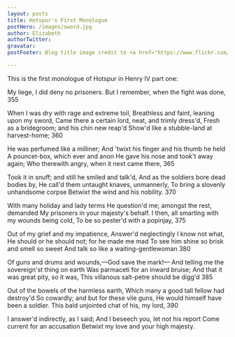 ```yaml
---
layout: posts
title: Hotspur's First Monologue
postHero: /images/sword.jpg
author: Elizabeth
authorTwitter: 
gravatar: 
postFooter: Blog title image credit to <a href="https://www.flickr.com/photos/albioneurope/8004317797/" class="blog-link" >Søren Niedziella</a>

---
```


This is the first monologue of Hotspur in Henry IV part one:

My liege, I did deny no prisoners. 
But I remember, when the fight was done, 355

When I was dry with rage and extreme toil, 
Breathless and faint, leaning upon my sword, 
Came there a certain lord, neat, and trimly dress'd, 
Fresh as a bridegroom; and his chin new reap'd 
Show'd like a stubble-land at harvest-home; 360

He was perfumed like a milliner; 
And 'twixt his finger and his thumb he held 
A pouncet-box, which ever and anon 
He gave his nose and took't away again; 
Who therewith angry, when it next came there, 365

Took it in snuff; and still he smiled and talk'd, 
And as the soldiers bore dead bodies by, 
He call'd them untaught knaves, unmannerly, 
To bring a slovenly unhandsome corpse 
Betwixt the wind and his nobility. 370

With many holiday and lady terms 
He question'd me; amongst the rest, demanded 
My prisoners in your majesty's behalf. 
I then, all smarting with my wounds being cold, 
To be so pester'd with a popinjay, 375

Out of my grief and my impatience, 
Answer'd neglectingly I know not what, 
He should or he should not; for he made me mad 
To see him shine so brisk and smell so sweet 
And talk so like a waiting-gentlewoman 380

Of guns and drums and wounds,—God save the mark!— 
And telling me the sovereign'st thing on earth 
Was parmaceti for an inward bruise; 
And that it was great pity, so it was, 
This villanous salt-petre should be digg'd 385

Out of the bowels of the harmless earth, 
Which many a good tall fellow had destroy'd 
So cowardly; and but for these vile guns, 
He would himself have been a soldier. 
This bald unjointed chat of his, my lord, 390

I answer'd indirectly, as I said; 
And I beseech you, let not his report 
Come current for an accusation 
Betwixt my love and your high majesty.

